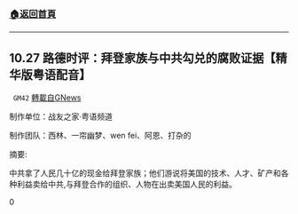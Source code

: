 ###  [:house:返回首頁](https://github.com/ourhimalayas/txt)
---

## 10.27 路德时评：拜登家族与中共勾兑的腐败证据【精华版粤语配音】
` GM42` [轉載自GNews](https://gnews.org/zh-hans/509746/)

制作单位：战友之家·粤语频道

制作团队：西林、一帘幽梦、wen fei、阿恩、打杂的



摘要:

中共拿了人民几十亿的现金给拜登家族；他们游说将美国的技术、人才、矿产和各种利益卖给中共,与拜登合作的组织、人物在出卖美国人民的利益。

0
